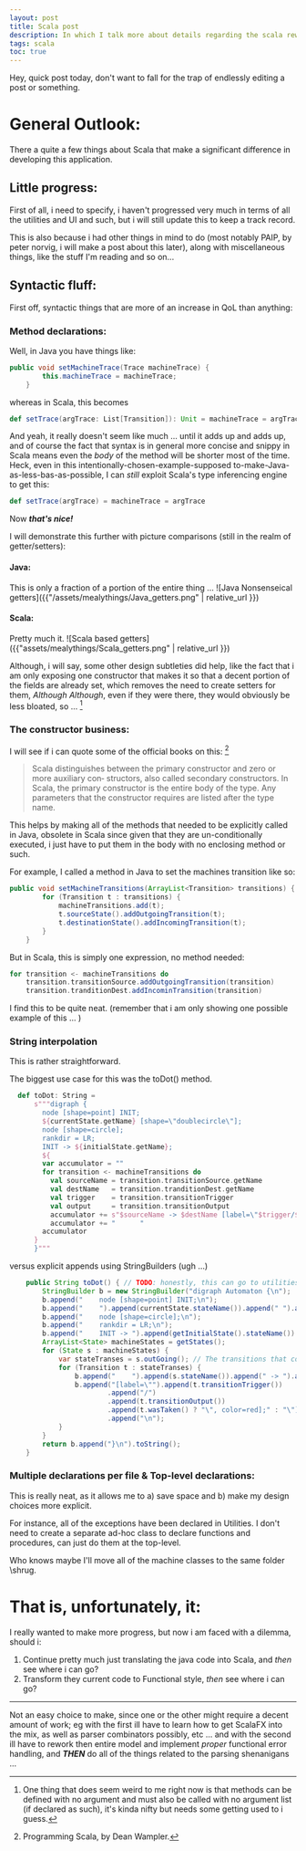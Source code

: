 ```yaml
---
layout: post
title: Scala post
description: In which I talk more about details regarding the scala rewrite.
tags: scala
toc: true
---
```


Hey, quick post today, don't want to fall for the trap of endlessly editing a post or something.

# General Outlook:

There a quite a few things about Scala that make a significant difference in developing this application.

## Little progress:

First of all, i need to specify, i haven't progressed very much in terms of all the utilities and UI and such, but i will still update this to keep a track record.

This is also because i had other things in mind to do (most notably PAIP, by peter norvig, i will make a post about this later), along with miscellaneous things, like the stuff I'm reading and so on...


## Syntactic fluff:

First off, syntactic things that are more of an increase in QoL than anything:

### Method declarations: 

Well, in Java you have things like:
```java
public void setMachineTrace(Trace machineTrace) {
        this.machineTrace = machineTrace;
    }
```
whereas in Scala, this becomes
```scala
def setTrace(argTrace: List[Transition]): Unit = machineTrace = argTrace
```
And yeah, it really doesn't seem like much ...  until it adds up and adds up, and of course the fact that syntax is in general more concise and snippy in Scala means even the *body* of the method will be shorter most of the time.
Heck, even in this intentionally-chosen-example-supposed to-make-Java-as-less-bas-as-possible, I can *still* exploit Scala's type inferencing engine to get this:
```scala
def setTrace(argTrace) = machineTrace = argTrace
```
Now ***that's nice!***

I will demonstrate this further with picture comparisons (still in the realm of getter/setters):

#### Java:
This is only a fraction of a portion of the entire thing ...
![Java Nonsenseical getters]({{"/assets/mealythings/Java_getters.png" | relative_url }})

#### Scala:
Pretty much it.
![Scala based getters]({{"assets/mealythings/Scala_getters.png" | relative_url }})

Although, i will say, some other design subtleties did help, like the fact that i am only exposing one constructor that makes it so that a decent portion of the fields are already set, which removes the need to create setters for them, *Although Although*, even if they were there, they would obviously be less bloated, so ... [^1]


### The constructor business:

I will see if i can quote some of the official books on this: [^2]
> Scala distinguishes between the primary constructor and zero or more auxiliary con‐
> structors, also called secondary constructors. In Scala, the primary constructor is the
> entire body of the type. Any parameters that the constructor requires are listed after
> the type name.

This helps by making all of the methods that needed to be explicitly called in Java, obsolete in Scala since given that they are un-conditionally executed, i just have to put them in the body with no enclosing method or such.

For example, I called a method in Java to set the machines transition like so:

```java
public void setMachineTransitions(ArrayList<Transition> transitions) {
        for (Transition t : transitions) {
            machineTransitions.add(t);
            t.sourceState().addOutgoingTransition(t);
            t.destinationState().addIncomingTransition(t);
        }
    }
```

But in Scala, this is simply one expression, no method needed:

```scala
for transition <- machineTransitions do
    transition.transitionSource.addOutgoingTransition(transition)
    transition.tranditionDest.addIncominTransition(transition)
```

I find this to be quite neat. (remember that i am only showing one possible example of this ... )

### String interpolation

This is rather straightforward.

The biggest use case for this was the toDot() method.

```scala
  def toDot: String =
      s"""digraph {
        node [shape=point] INIT;
        ${currentState.getName} [shape=\"doublecircle\"];
        node [shape=circle];
        rankdir = LR;
        INIT -> ${initialState.getName};
        ${
        var accumulator = ""
        for transition <- machineTransitions do
          val sourceName = transition.transitionSource.getName
          val destName   = transition.tranditionDest.getName
          val trigger    = transition.transitionTrigger
          val output     = transition.transitionOutput
          accumulator += s"$sourceName -> $destName [label=\"$trigger/$output\"];\n"
          accumulator += "      "
        accumulator
      }
      }"""
```
versus explicit appends using StringBuilders (ugh ...)
```java
    public String toDot() { // TODO: honestly, this can go to utilities man
        StringBuilder b = new StringBuilder("digraph Automaton {\n");
        b.append("    node [shape=point] INIT;\n");
        b.append("    ").append(currentState.stateName()).append(" ").append("[shape=\"doublecircle\"];\n");
        b.append("    node [shape=circle];\n");
        b.append("    rankdir = LR;\n");
        b.append("    INIT -> ").append(getInitialState().stateName()).append(";\n");
        ArrayList<State> machineStates = getStates();
        for (State s : machineStates) {
            var stateTranses = s.outGoing(); // The transitions that come from this state.
            for (Transition t : stateTranses) {
                b.append("    ").append(s.stateName()).append(" -> ").append(t.destinationState().stateName()).append(" ");
                b.append("[label=\"").append(t.transitionTrigger())
                        .append("/")
                        .append(t.transitionOutput())
                        .append(t.wasTaken() ? "\", color=red];" : "\"];")
                        .append("\n");
            }
        }
        return b.append("}\n").toString();
    }
```

### Multiple declarations per file & Top-level declarations:

This is really neat, as it allows me to a) save space and b) make my design choices more explicit.

For instance, all of the exceptions have been declared in Utilities.
I don't need to create a separate ad-hoc class to declare functions and procedures, can just do them at the top-level.

Who knows maybe I'll move all of the machine classes to the same folder \shrug.

# That is, unfortunately, it:

I really wanted to make more progress, but now i am faced with a dilemma, should i:
1. Continue pretty much just translating the java code into Scala, and *then* see where i can go?
2. Transform they current code to Functional style, *then* see where i can go?

-------------------------------------------------------------------------------

Not an easy choice to make, since one or the other might require a decent amount of work; eg with the first ill have to learn how to get ScalaFX into the mix, as well as parser combinators possibly, etc ... and with the second ill have to rework then entire model and implement *proper* functional error handling, and ***THEN*** do all of the things related to the parsing shenanigans ...

[^1]: One thing that does seem weird to me right now is that methods can be defined with no argument and must also be called with no argument list (if declared as such), it's kinda nifty but needs some getting used to i guess.

[^2]: Programming Scala, by Dean Wampler.

